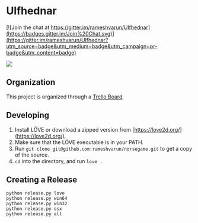 # Ulfhednar

[![Join the chat at https://gitter.im/rameshvarun/Ulfhednar](https://badges.gitter.im/Join%20Chat.svg)](https://gitter.im/rameshvarun/Ulfhednar?utm_source=badge&utm_medium=badge&utm_campaign=pr-badge&utm_content=badge)

![](http://i.imgur.com/sEieqOh.gif)

## Organization
This project is organized through a [Trello Board](https://trello.com/b/ZeypluNG/norse-game).

## Developing
1. Install LÖVE or download a zipped version from [https://love2d.org/](https://love2d.org/).
2. Make sure that the LÖVE executable is in your PATH.
3. Run `git clone git@github.com:rameshvarun/norsegame.git` to get a copy of the source.
4. `cd` into the directory, and run `love .`

## Creating a Release

```
python release.py love
python release.py win64
python release.py win32
python release.py osx
python release.py all
```
